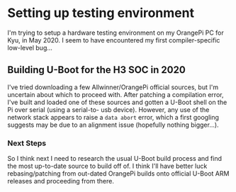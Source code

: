# Setting up testing environment
I'm trying to setup a hardware testing environment on my OrangePi
PC for Kyu, in May 2020. I seem to have encountered my first
compiler-specific low-level bug...

## Building U-Boot for the H3 SOC in 2020
I've tried downloading a few Allwinner/OrangePi official sources,
but I'm uncertain about which to proceed with. After patching a
compilation error, I've built and loaded one of these sources and
gotten a U-Boot shell on the Pi over serial (using a serial-to-
usb device). However, any use of the network stack appears to
raise a `data abort` error, which a first googling suggests may
be due to an alignment issue (hopefully nothing bigger...).

### Next Steps
So I think next I need to research the usual U-Boot build process
and find the most up-to-date source to build off of. I think I'll
have better luck rebasing/patching from out-dated OrangePi builds
onto official U-Boot ARM releases and proceeding from there.
